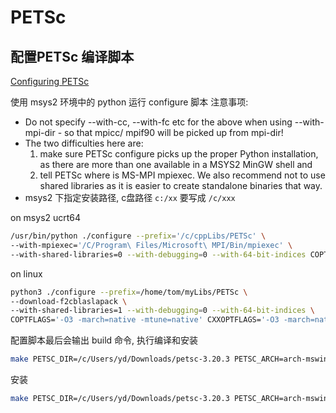 # PETSc

## 配置PETSc    编译脚本

[Configuring PETSc](https://petsc.org/release/install/install/#doc-config-faq)

使用 msys2 环境中的 python 运行 configure 脚本
注意事项:

+ Do not specify --with-cc, --with-fc etc for the above when using --with-mpi-dir - so that mpicc/ mpif90 will be picked up from mpi-dir!
+ The two difficulties here are:
  1) make sure PETSc configure picks up the proper Python installation, as there are more than one available in a MSYS2 MinGW shell and
  2) tell PETSc where is MS-MPI mpiexec. We also recommend not to use shared libraries as it is easier to create standalone binaries that way.
+ msys2 下指定安装路径, c盘路径 `c:/xx` 要写成 `/c/xxx`

on msys2 ucrt64

```bash
/usr/bin/python ./configure --prefix='/c/cppLibs/PETSc' \
--with-mpiexec='/C/Program\ Files/Microsoft\ MPI/Bin/mpiexec' \
--with-shared-libraries=0 --with-debugging=0 --with-64-bit-indices COPTFLAGS='-O3 -march=native -mtune=native' CXXOPTFLAGS='-O3 -march=native -mtune=native' FOPTFLAGS='-O3 -march=native -mtune=native'
```

on linux

```bash
python3 ./configure --prefix=/home/tom/myLibs/PETSc \
--download-f2cblaslapack \
--with-shared-libraries=1 --with-debugging=0 --with-64-bit-indices \
COPTFLAGS='-O3 -march=native -mtune=native' CXXOPTFLAGS='-O3 -march=native -mtune=native' FOPTFLAGS='-O3  -march=native -mtune=native'
```

配置脚本最后会输出 build 命令, 执行编译和安装

```bash
make PETSC_DIR=/c/Users/yd/Downloads/petsc-3.20.3 PETSC_ARCH=arch-mswin-c-opt all -j
```

安装

```bash
make PETSC_DIR=/c/Users/yd/Downloads/petsc-3.20.3 PETSC_ARCH=arch-mswin-c-opt PREFIX=/c/cppLibs/PETSc install
```
